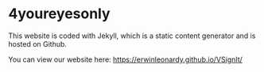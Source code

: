 # 4youreyesonly
<!-- ![screenshot](screenshots/home.png "Description goes here") -->

This website is coded with Jekyll, which is a static content generator and is hosted on Github.

You can view our website here: https://erwinleonardy.github.io/VSignIt/
